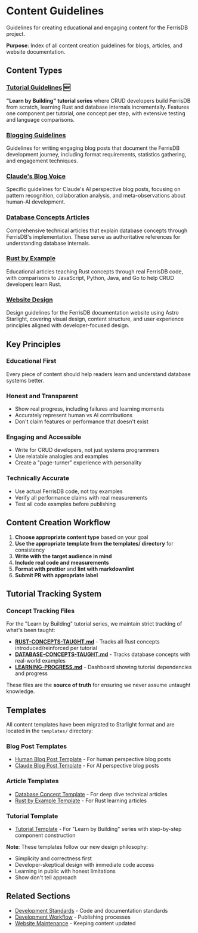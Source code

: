 # Content Guidelines

Guidelines for creating educational and engaging content for the FerrisDB project.

**Purpose**: Index of all content creation guidelines for blogs, articles, and website documentation.

## Content Types

### [Tutorial Guidelines](tutorials.md) 🆕

**"Learn by Building" tutorial series** where CRUD developers build FerrisDB from scratch, learning Rust and database internals incrementally. Features one component per tutorial, one concept per step, with extensive testing and language comparisons.

### [Blogging Guidelines](blogging.md)

Guidelines for writing engaging blog posts that document the FerrisDB development journey, including format requirements, statistics gathering, and engagement techniques.

### [Claude's Blog Voice](claude-blog-voice.md)

Specific guidelines for Claude's AI perspective blog posts, focusing on pattern recognition, collaboration analysis, and meta-observations about human-AI development.

### [Database Concepts Articles](database-concepts-articles.md)

Comprehensive technical articles that explain database concepts through FerrisDB's implementation. These serve as authoritative references for understanding database internals.

### [Rust by Example](rust-by-example.md)

Educational articles teaching Rust concepts through real FerrisDB code, with comparisons to JavaScript, Python, Java, and Go to help CRUD developers learn Rust.

### [Website Design](website-design-starlight.md)

Design guidelines for the FerrisDB documentation website using Astro Starlight, covering visual design, content structure, and user experience principles aligned with developer-focused design.

## Key Principles

### Educational First

Every piece of content should help readers learn and understand database systems better.

### Honest and Transparent

- Show real progress, including failures and learning moments
- Accurately represent human vs AI contributions
- Don't claim features or performance that doesn't exist

### Engaging and Accessible

- Write for CRUD developers, not just systems programmers
- Use relatable analogies and examples
- Create a "page-turner" experience with personality

### Technically Accurate

- Use actual FerrisDB code, not toy examples
- Verify all performance claims with real measurements
- Test all code examples before publishing

## Content Creation Workflow

1. **Choose appropriate content type** based on your goal
2. **Use the appropriate template from the templates/ directory** for consistency
3. **Write with the target audience in mind**
4. **Include real code and measurements**
5. **Format with prettier** and **lint with markdownlint**
6. **Submit PR with appropriate label**

## Tutorial Tracking System

### Concept Tracking Files

For the "Learn by Building" tutorial series, we maintain strict tracking of what's been taught:

- **[RUST-CONCEPTS-TAUGHT.md](RUST-CONCEPTS-TAUGHT.md)** - Tracks all Rust concepts introduced/reinforced per tutorial
- **[DATABASE-CONCEPTS-TAUGHT.md](DATABASE-CONCEPTS-TAUGHT.md)** - Tracks database concepts with real-world examples
- **[LEARNING-PROGRESS.md](LEARNING-PROGRESS.md)** - Dashboard showing tutorial dependencies and progress

These files are the **source of truth** for ensuring we never assume untaught knowledge.

## Templates

All content templates have been migrated to Starlight format and are located in the `templates/` directory:

### Blog Post Templates
- [Human Blog Post Template](templates/blog-post-human.mdx) - For human perspective blog posts
- [Claude Blog Post Template](templates/blog-post-claude.mdx) - For AI perspective blog posts

### Article Templates  
- [Database Concept Template](templates/database-concept.mdx) - For deep dive technical articles
- [Rust by Example Template](templates/rust-by-example.mdx) - For Rust learning articles

### Tutorial Template
- [Tutorial Template](templates/tutorial.mdx) - For "Learn by Building" series with step-by-step component construction

**Note**: These templates follow our new design philosophy:
- Simplicity and correctness first
- Developer-skeptical design with immediate code access
- Learning in public with honest limitations
- Show don't tell approach

## Related Sections

- [Development Standards](../development/) - Code and documentation standards
- [Development Workflow](../workflow/) - Publishing processes
- [Website Maintenance](../workflow/website-maintenance.md) - Keeping content updated
